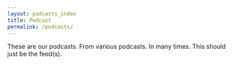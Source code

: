 ```yaml
---
layout: podcasts_index
title: Podcast
permalink: /podcasts/
---
```


These are our podcasts. From various podcasts. In many times. This should just be the feed(s).
